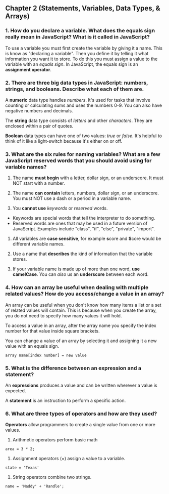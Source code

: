 ## Chapter 2 (Statements, Variables, Data Types, & Arrays)

### 1.  How do you declare a variable. What does the equals sign really mean in JavaScript? What is it called in JavaScript?

To use a variable you must first create the variable by giving it a name. This is know as "declaring a variable". Then you define it by telling it what information you want it to store. To do this you must assign a value to the variable with an _equals sign_. In JavaScript, the equals sign is an **assignment operator**.

### 2.  There are three big data types in JavaScript: numbers, strings, and booleans. Describe what each of them are.

A **numeric** data type handles _numbers_. It's used for tasks that involve counting or calculating sums and uses the numbers 0-9. You can also have negative numbers and decimals.

The **string** data type consists of _letters_ and other _characters_. They are enclosed within a pair of quotes.

**Boolean** data types can have one of two values: _true_ or _false_. It's helpful to think of it like a light-switch because it's either on or off.

### 3.  What are the six rules for naming variables? What are a few JavaScript reserved words that you should avoid using for variable names?

1. The name **must begin** with a letter, dollar sign, or an underscore. It must NOT start with a number.

1. The name **can contain** letters, numbers, dollar sign, or an underscore. You must NOT use a dash or a period in a variable name.

1. You **cannot use** _keywords_ or _reserved_ words.
  * Keywords are special words that tell the interpreter to do something.
  * Reserved words are ones that may be used in a future version of JavaScript. Examples include "class", "if", "else", "private", "import".

1. All variables are **case sensitive**, for example **s**core and **S**core would be different variable names.

1. Use a name that **describes** the kind of information that the variable stores.

1. If your variable name is made up of more than one word, **use camelCase**. You can _also_ us an **underscore** between each word.

### 4.  How can an array be useful when dealing with multiple related values? How do you access/change a value in an array?

An array can be useful when you don't know how many items a list or a set of related values will contain. This is because when you create the array, you do not need to specify how many values it will hold.

To access a value in an array, after the array name you specify the index number for that value inside square brackets.

You can change a value of an array by selecting it and assigning it a new value with an equals sign.

`array name[index number] = new value`

### 5.  What is the difference between an expression and a statement?

An **expressions** produces a value and can be written wherever a value is expected.

A **statement** is an instruction to perform a specific action.

### 6.  What are three types of operators and how are they used?

**Operators** allow programmers to create a single value from one or more values.

1. Arithmetic operators perform basic math

  `area = 3 * 2;`

1. Assignment operators (=) assign a value to a variable.

  `state = 'Texas'`

1. String operators combine two strings.

  `name = 'Maddy' + 'Randle';`  
